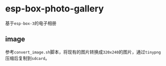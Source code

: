 # esp-box-photo-gallery

基于`esp-box-3`的电子相册

## image

参考`convert_image.sh`脚本，将现有的图片转换成`320x240`的图片，通过`tinypng`压缩后复制到`sdcard`。
